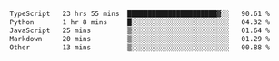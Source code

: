 <!--START_SECTION:waka-->

```txt
TypeScript   23 hrs 55 mins  ██████████████████████▓░░   90.61 %
Python       1 hr 8 mins     █░░░░░░░░░░░░░░░░░░░░░░░░   04.32 %
JavaScript   25 mins         ▒░░░░░░░░░░░░░░░░░░░░░░░░   01.64 %
Markdown     20 mins         ▒░░░░░░░░░░░░░░░░░░░░░░░░   01.29 %
Other        13 mins         ▒░░░░░░░░░░░░░░░░░░░░░░░░   00.88 %
```

<!--END_SECTION:waka-->
